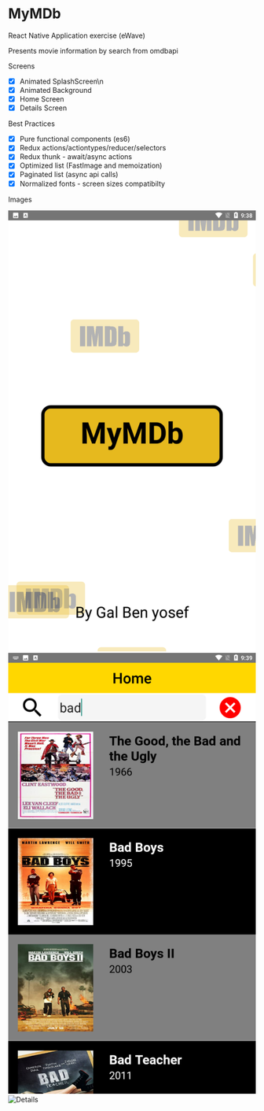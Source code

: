 # MyMDb

React Native Application exercise (eWave)

Presents movie information by search from omdbapi

Screens
- [x] Animated SplashScreen\n
- [x] Animated Background
- [x] Home Screen
- [x] Details Screen

Best Practices
- [x] Pure functional components (es6)
- [x] Redux actions/actiontypes/reducer/selectors
- [x] Redux thunk - await/async actions
- [x] Optimized list (FastImage and memoization)
- [x] Paginated list (async api calls)
- [x] Normalized fonts - screen sizes compatibilty

Images

![Splash](/assets/showcase/splash.png)
![Home](https://github.com/galbenyosef/MyMDb/blob/main/assets/showcase/home.png)
![Details](https://ibb.co/M7wgLp8)
